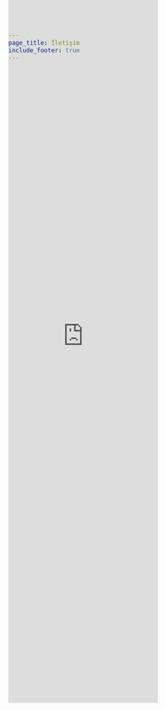 ```yaml
---
page_title: İletişim
include_footer: true
---
```

<div class="container">

<div style="margin-top: -180px; margin-bottom: -180px;" class="content-wrapper">
<div class="columns">

<iframe src="https://docs.google.com/forms/d/e/1FAIpQLSdDTOHxB6haR8KQPr8B8Vn2QGXLn3l0QY8A2vQP_HOEPdT0fg/viewform?embedded=true" class="column is-8 is-offset-2" height="1450" frameborder="0" marginheight="0" marginwidth="0">Yükleniyor...</iframe>

</div>
</div>
</div>